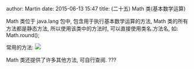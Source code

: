 author: Martin
date: 2015-06-13 15:47
title: (二十五) Math 类(基本数学运算)

Math 类位于 java.lang 包中, 包含用于执行基本数学运算的方法, Math 类的所有方法都是静态方法, 所以使用该类中的方法时, 可以直接使用类名.方法名, 如: Math.round();

常用的方法:
![](http://i59.tinypic.com/ofyt8z.jpg)

Math 类还提供了许多其他方法, 可自行查阅.
???
